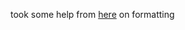 took some help from [here](https://paulintrognon.fr/blog/typescript-prettier-eslint-next-js) on formatting
